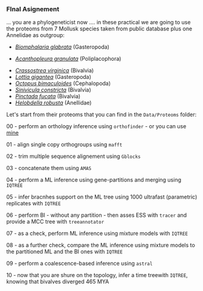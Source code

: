 ### FInal Asignement

... you are a phylogeneticist now .... in these practical we are going to use the proteoms from 7 Mollusk species taken from public database plus one Annelidae as outgroup:

  - [*Biomphalaria glabrata*](https://imagens.ebc.com.br/PLQ4dlImF82bd1vjscHc2EjtVKo=/1600x800/https://agenciabrasil.ebc.com.br/sites/default/files/atoms/image/esquistossomose_artigo_fiomg_interno_0.jpg?itok=Y-6YUgCu) (Gasteropoda)

  - [*Acanthopleura granulata*](https://upload.wikimedia.org/wikipedia/commons/thumb/5/5b/Acanthopleura_granulata_%28West_Indian_fuzzy_chitons%29_%28San_Salvador_Island%2C_Bahamas%29_1_%2816131898481%29.jpg/1600px-Acanthopleura_granulata_%28West_Indian_fuzzy_chitons%29_%28San_Salvador_Island%2C_Bahamas%29_1_%2816131898481%29.jpg?20150503211646) (Poliplacophora)

  * [*Crassostrea virginica*](https://upload.wikimedia.org/wikipedia/commons/6/6d/Oyster_bed%2C_Brunswick%2C_GA%2C_US.jpg) (Bivalvia)
  * [*Lottia gigantea*](https://upload.wikimedia.org/wikipedia/commons/8/8e/Lottia_gigantea.jpg) (Gasteropoda)
  * [*Octopus bimaculoides*](https://www.flickr.com/photos/39365853@N07/7532895572/sizes/k/) (Cephalopoda)
  * [*Sinivicula constricta*](https://www.cabidigitallibrary.org/cms/10.1079/cabicompendium.63482/asset/b2492559-2c1b-4e14-bb98-06f1719d8dca/assets/graphic/63482_02.jpg) (Bivalvia)
  * [*Pinctada fucata*](https://cdn.britannica.com/49/9749-050-33C30CE5/European-flat-oyster.jpg) (Bivalvia)
  * [*Helobdella robusta*](https://upload.wikimedia.org/wikipedia/commons/9/98/Europ%C3%A4ischer-Platt-Egel_cropped.jpg) (Anellidae)


Let's start from their proteoms that you can find in the ```Data/Proteoms``` folder:

00 - perform an orthology inference using ```orthofinder``` - or you can use [mine](https://github.com/for-giobbe/MP25/blob/main/data/OrthoFinder.zip)

01 - align single copy orthogroups using ```mafft```

02 - trim multiple sequence alignement using ```Gblocks```

03 - concatenate them using ```AMAS```

04 - perform a ML inference using gene-partitions and merging using ```IQTREE```

05 - infer bracnhes support on the ML tree using 1000 ultrafast (parametric) replicates with ```IQTREE```

06 - perform BI - without any partition - then asses ESS with ```tracer``` and provide a MCC tree with ```treeannotator```

07 - as a check, perform ML inference using mixture models with ```IQTREE```

08 - as a further check, compare the ML inference using mixture models to the partitioned ML and the BI ones with ```IQTREE```

09 - perform a coalescence-based inference using ```astral```

10 - now that you are shure on the topology, infer a time treewith ```IQTREE```, knowing that bivalves diverged 465 MYA 

